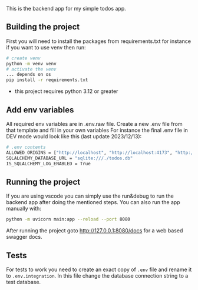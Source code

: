 This is the backend app for my simple todos app.

## Building the project
First you will need to install the packages from requirements.txt
for instance if you want to use venv then run:
```bash
# create venv
python -m venv venv
# activate the venv
... depends on os
pip install -r requirements.txt
```
* this project requires python 3.12 or greater

## Add env variables
All required env variables are in .env.raw file. Create a new .env file from that template and fill in your own variables
For instance the final .env file in DEV mode would look like this (last update 2023/12/13):
```bash
# .env contents
ALLOWED_ORIGINS = ["http://localhost", "http://localhost:4173", "http://localhost:5173", "http://localhost:5174"]
SQLALCHEMY_DATABASE_URL = "sqlite:///./todos.db" 
IS_SQLALCHEMY_LOG_ENABLED = True
```

## Running the project
If you are using vscode you can simply use the run&debug to run the backend app after doing the mentioned steps. 
You can also run the app manually with:
```bash
python -m uvicorn main:app --reload --port 8080
```
After running the project goto 
http://127.0.0.1:8080/docs 
for a web based swagger docs.

## Tests
For tests to work you need to create an exact copy of `.env` file and rename it to `.env.integration`. In this file change the database
connection string to a test database.
